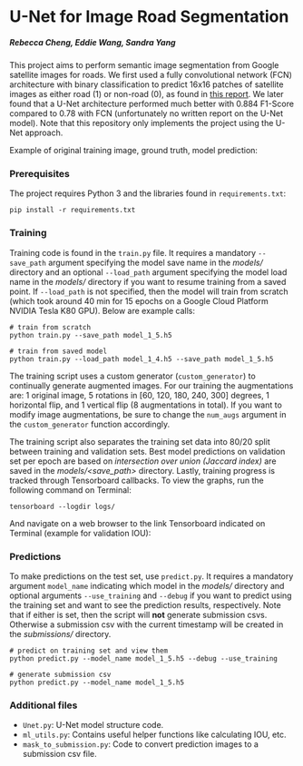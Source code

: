 # U-Net for Image Road Segmentation
##### Rebecca Cheng, Eddie Wang, Sandra Yang

This project aims to perform semantic image segmentation from Google satellite images for roads. We first used a fully convolutional network (FCN) architecture with binary classification to predict 16x16 patches of satellite images as either road (1) or non-road (0), as found in [this report](https://github.com/eddieshengyuwang/CS433_Proj2_Final/blob/master/report_FCN_OLD.pdf). We later found that a U-Net architecture performed much better with 0.884 F1-Score compared to 0.78 with FCN (unfortunately no written report on the U-Net model). Note that this repository only implements the project using the U-Net approach.

Example of original training image, ground truth, model prediction:
[](https://github.com/eddieshengyuwang/CS433_Proj2_Final/blob/master/data/pred_example.png)

### Prerequisites

The project requires Python 3 and the libraries found in `requirements.txt`:

```
pip install -r requirements.txt
```

### Training

Training code is found in the `train.py` file. It requires a mandatory `--save_path` argument specifying the model save name in the *models/* directory and an optional `--load_path` argument specifying the model load name in the *models/* directory if you want to resume training from a saved point. If `--load_path` is not specified, then the model will train from scratch (which took around 40 min for 15 epochs on a Google Cloud Platform NVIDIA Tesla K80 GPU). Below are example calls:

```
# train from scratch
python train.py --save_path model_1_5.h5

# train from saved model
python train.py --load_path model_1_4.h5 --save_path model_1_5.h5
```

The training script uses a custom generator (`custom_generator`) to continually generate augmented images. For our training the augmentations are: 1 original image, 5 rotations in [60, 120, 180, 240, 300] degrees, 1 horizontal flip, and 1 vertical flip (8 augmentations in total). If you want to modify image augmentations, be sure to change the `num_augs` argument in the `custom_generator` function accordingly. 

The training script also separates the training set data into 80/20 split between training and validation sets. Best model predictions on validation set per epoch are based on *intersection over union (Jaccard index)* are saved in the *models/<save_path>* directory. Lastly, training progress is tracked through Tensorboard callbacks. To view the graphs, run the following command on Terminal:  

```
tensorboard --logdir logs/
```

And navigate on a web browser to the link Tensorboard indicated on Terminal (example for validation IOU):

[](https://github.com/eddieshengyuwang/CS433_Proj2_Final/blob/master/data/satImage_078.png)

### Predictions
To make predictions on the test set, use `predict.py`.  It requires a mandatory argument `model_name` indicating which model in the *models/*  directory and optional arguments `--use_training` and `--debug` if you want to predict using the training set and want to see the prediction results, respectively. Note that if either is set, then the script will **not** generate submission csvs. Otherwise a submission csv with the current timestamp will be created in the *submissions/*  directory. 

```
# predict on training set and view them 
python predict.py --model_name model_1_5.h5 --debug --use_training

# generate submission csv
python predict.py --model_name model_1_5.h5
```

### Additional files
- `Unet.py`: U-Net model structure code.
- `ml_utils.py`: Contains useful helper functions like calculating IOU, etc.
- `mask_to_submission.py`: Code to convert prediction images to a submission csv file.
